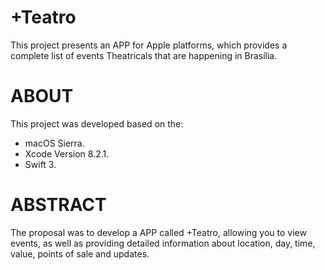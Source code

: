 # +Teatro
This project presents an APP for Apple platforms, which provides a complete list of events Theatricals that are happening in Brasília.

# ABOUT
This project was developed based on the:
- macOS Sierra.
- Xcode Version 8.2.1.
- Swift 3.

# ABSTRACT
The proposal was to develop a APP called +Teatro, allowing you to view events, as well as providing detailed information about location, day, time, value, points of sale and updates.
